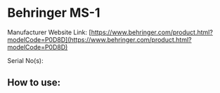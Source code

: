# Behringer MS-1

Manufacturer Website Link: [https://www.behringer.com/product.html?modelCode=P0D8D](https://www.behringer.com/product.html?modelCode=P0D8D)

Serial No(s):

## How to use:


